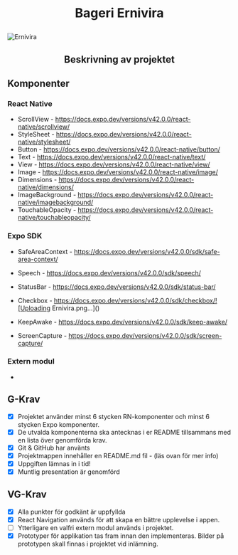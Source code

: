 # <p align = "center">Bageri Ernivira </p>

![Ernivira](https://user-images.githubusercontent.com/71005696/135453045-09edb469-ec27-477c-8505-3335f75ac19c.png)

## <p align = "center">Beskrivning av projektet </p>

## Komponenter 

### React Native

+ ScrollView - https://docs.expo.dev/versions/v42.0.0/react-native/scrollview/
+ StyleSheet - https://docs.expo.dev/versions/v42.0.0/react-native/stylesheet/
+ Button - https://docs.expo.dev/versions/v42.0.0/react-native/button/
+ Text - https://docs.expo.dev/versions/v42.0.0/react-native/text/
+ View - https://docs.expo.dev/versions/v42.0.0/react-native/view/
+ Image - https://docs.expo.dev/versions/v42.0.0/react-native/image/
+ Dimensions - https://docs.expo.dev/versions/v42.0.0/react-native/dimensions/
+ ImageBackground - https://docs.expo.dev/versions/v42.0.0/react-native/imagebackground/
+ TouchableOpacity - https://docs.expo.dev/versions/v42.0.0/react-native/touchableopacity/

### Expo SDK

+ SafeAreaContext - https://docs.expo.dev/versions/v42.0.0/sdk/safe-area-context/
+ Speech - https://docs.expo.dev/versions/v42.0.0/sdk/speech/
+ StatusBar - https://docs.expo.dev/versions/v42.0.0/sdk/status-bar/
+ Checkbox - https://docs.expo.dev/versions/v42.0.0/sdk/checkbox/![Uploading Ernivira.png…]()

+ KeepAwake - https://docs.expo.dev/versions/v42.0.0/sdk/keep-awake/
+ ScreenCapture - https://docs.expo.dev/versions/v42.0.0/sdk/screen-capture/

### Extern modul

+


## G-Krav

- [x] Projektet använder minst 6 stycken RN-komponenter och minst 6 stycken Expo
    komponenter.
- [x] De utvalda komponenterna ska antecknas i er README tillsammans med en lista över
    genomförda krav.
- [x] Git & GitHub har använts
- [x] Projektmappen innehåller en README.md fil - (läs ovan för mer info)
- [x] Uppgiften lämnas in i tid!
- [x] Muntlig presentation är genomförd

## VG-Krav

 - [x]  Alla punkter för godkänt är uppfyllda
 - [x] React Navigation används för att skapa en bättre upplevelse i appen.
 - [ ] Ytterligare en valfri extern modul används i projektet.
 - [x] Prototyper för applikation tas fram innan den implementeras. Bilder på prototypen
    skall finnas i projektet vid inlämning.
